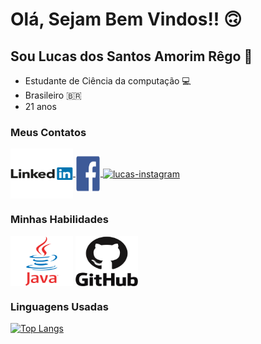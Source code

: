# Olá, Sejam Bem Vindos!! 🙃

## Sou Lucas dos Santos Amorim Rêgo 👋

* Estudante de Ciência da computação 💻
* Brasileiro 🇧🇷
* 21 anos

### Meus Contatos

<a href="https://www.linkedin.com/in/lucass235/" target="_blank">
  <img align="center" alt="lucas-linkedin" height="80" width="100" src="https://raw.githubusercontent.com/devicons/devicon/master/icons/linkedin/linkedin-original-wordmark.svg" style="max-width:100%">
  </a>
  
  <a href="https://www.facebook.com/Lucass235/" target="_blank">
  <img align="center" alt="lucas-facebook" height="60" width="40" src="https://raw.githubusercontent.com/devicons/devicon/master/icons/facebook/facebook-original.svg" style="max-width:100%">
  </a>
  
   <a href="https://www.instagram.com/lucasdossantos235/" target="_blank">
  <img align="center" alt="lucas-instagram" height="60" width="40" src=https://image.flaticon.com/icons/png/128/2111/2111463.svg" style="max-width:100%">
  </a>
  
  ### Minhas Habilidades
  
  <img align="center" alt="lucas-java" height="80" width="100" src="https://raw.githubusercontent.com/devicons/devicon/master/icons/java/java-original-wordmark.svg" style="max-width:100%">
  </a> 
  
  <img align="center" alt="lucas-github" height="80" width="100" src="https://raw.githubusercontent.com/devicons/devicon/master/icons/github/github-original-wordmark.svg" style="max-width:100%">
  </a>
  


### Linguagens Usadas
[![Top Langs](https://github-readme-stats.vercel.app/api/top-langs/?username=lucass235)](https://github.com/lucass235/github-readme-stats)


